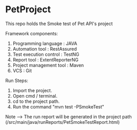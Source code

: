 # PetProject
This repo holds the Smoke test of Pet API's project

Framework components:

1. Programming language : JAVA
2. Automation tool : RestAssured
3. Test execution control : TestNG
4. Report tool : ExtentReporterNG
5. Project management tool : Maven
6. VCS : Git

Run Steps:

1. Import the project.
2. Open cmd / terminal.
3. cd to the project path.
4. Run the command "mvn test -PSmokeTest"

Note --> The run report will be generated in the project path (/src/main/java/runReports/PetSmokeTestReport.html)
